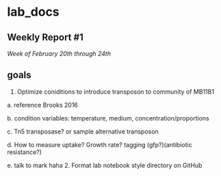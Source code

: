 # lab_docs
## Weekly Report #1 
*Week of February 20th through 24th*
## goals
1. Optimize coniditions to introduce transposon to community of MB11B1
  
  a. reference Brooks 2016
  
  b. condition variables: temperature, medium, concentration/proportions
  
  c. Tn5 transposase? or sample alternative transposon
  
  d. How to measure uptake? Growth rate? tagging (gfp?)(antibiotic resistance?)
  
  e. talk to mark haha
2. Format lab notebook style directory on GitHub 
